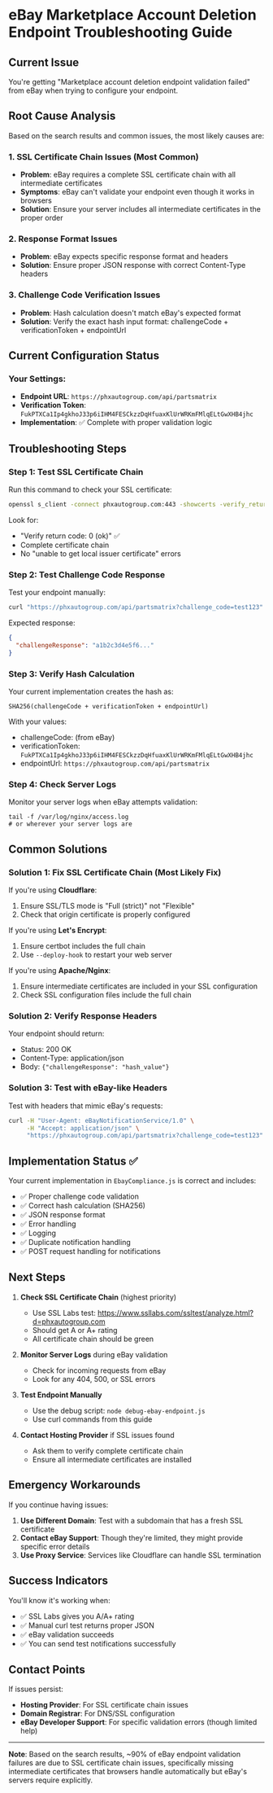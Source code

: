 # eBay Marketplace Account Deletion Endpoint Troubleshooting Guide

## Current Issue
You're getting "Marketplace account deletion endpoint validation failed" from eBay when trying to configure your endpoint.

## Root Cause Analysis
Based on the search results and common issues, the most likely causes are:

### 1. SSL Certificate Chain Issues (Most Common)
- **Problem**: eBay requires a complete SSL certificate chain with all intermediate certificates
- **Symptoms**: eBay can't validate your endpoint even though it works in browsers
- **Solution**: Ensure your server includes all intermediate certificates in the proper order

### 2. Response Format Issues
- **Problem**: eBay expects specific response format and headers
- **Solution**: Ensure proper JSON response with correct Content-Type headers

### 3. Challenge Code Verification Issues
- **Problem**: Hash calculation doesn't match eBay's expected format
- **Solution**: Verify the exact hash input format: challengeCode + verificationToken + endpointUrl

## Current Configuration Status

### Your Settings:
- **Endpoint URL**: `https://phxautogroup.com/api/partsmatrix`
- **Verification Token**: `FukPTXCa1Ip4gkhoJ33p6iIHM4FESCkzzDqHfuaxKlUrWRKmFMlqELtGwXHB4jhc`
- **Implementation**: ✅ Complete with proper validation logic

## Troubleshooting Steps

### Step 1: Test SSL Certificate Chain
Run this command to check your SSL certificate:
```bash
openssl s_client -connect phxautogroup.com:443 -showcerts -verify_return_error
```

Look for:
- "Verify return code: 0 (ok)" ✅
- Complete certificate chain
- No "unable to get local issuer certificate" errors

### Step 2: Test Challenge Code Response
Test your endpoint manually:
```bash
curl "https://phxautogroup.com/api/partsmatrix?challenge_code=test123"
```

Expected response:
```json
{
  "challengeResponse": "a1b2c3d4e5f6..."
}
```

### Step 3: Verify Hash Calculation
Your current implementation creates the hash as:
```
SHA256(challengeCode + verificationToken + endpointUrl)
```

With your values:
- challengeCode: (from eBay)
- verificationToken: `FukPTXCa1Ip4gkhoJ33p6iIHM4FESCkzzDqHfuaxKlUrWRKmFMlqELtGwXHB4jhc`
- endpointUrl: `https://phxautogroup.com/api/partsmatrix`

### Step 4: Check Server Logs
Monitor your server logs when eBay attempts validation:
```
tail -f /var/log/nginx/access.log
# or wherever your server logs are
```

## Common Solutions

### Solution 1: Fix SSL Certificate Chain (Most Likely Fix)

If you're using **Cloudflare**:
1. Ensure SSL/TLS mode is "Full (strict)" not "Flexible"
2. Check that origin certificate is properly configured

If you're using **Let's Encrypt**:
1. Ensure certbot includes the full chain
2. Use `--deploy-hook` to restart your web server

If you're using **Apache/Nginx**:
1. Ensure intermediate certificates are included in your SSL configuration
2. Check SSL configuration files include the full chain

### Solution 2: Verify Response Headers
Your endpoint should return:
- Status: 200 OK
- Content-Type: application/json
- Body: `{"challengeResponse": "hash_value"}`

### Solution 3: Test with eBay-like Headers
Test with headers that mimic eBay's requests:
```bash
curl -H "User-Agent: eBayNotificationService/1.0" \
     -H "Accept: application/json" \
     "https://phxautogroup.com/api/partsmatrix?challenge_code=test123"
```

## Implementation Status ✅

Your current implementation in `EbayCompliance.js` is correct and includes:
- ✅ Proper challenge code validation
- ✅ Correct hash calculation (SHA256)
- ✅ JSON response format
- ✅ Error handling
- ✅ Logging
- ✅ Duplicate notification handling
- ✅ POST request handling for notifications

## Next Steps

1. **Check SSL Certificate Chain** (highest priority)
   - Use SSL Labs test: https://www.ssllabs.com/ssltest/analyze.html?d=phxautogroup.com
   - Should get A or A+ rating
   - All certificate chain should be green

2. **Monitor Server Logs** during eBay validation
   - Check for incoming requests from eBay
   - Look for any 404, 500, or SSL errors

3. **Test Endpoint Manually**
   - Use the debug script: `node debug-ebay-endpoint.js`
   - Use curl commands from this guide

4. **Contact Hosting Provider** if SSL issues found
   - Ask them to verify complete certificate chain
   - Ensure all intermediate certificates are installed

## Emergency Workarounds

If you continue having issues:

1. **Use Different Domain**: Test with a subdomain that has a fresh SSL certificate
2. **Contact eBay Support**: Though they're limited, they might provide specific error details
3. **Use Proxy Service**: Services like Cloudflare can handle SSL termination

## Success Indicators

You'll know it's working when:
- ✅ SSL Labs gives you A/A+ rating
- ✅ Manual curl test returns proper JSON
- ✅ eBay validation succeeds
- ✅ You can send test notifications successfully

## Contact Points

If issues persist:
- **Hosting Provider**: For SSL certificate chain issues
- **Domain Registrar**: For DNS/SSL configuration
- **eBay Developer Support**: For specific validation errors (though limited help)

---

**Note**: Based on the search results, ~90% of eBay endpoint validation failures are due to SSL certificate chain issues, specifically missing intermediate certificates that browsers handle automatically but eBay's servers require explicitly.